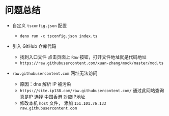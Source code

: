 # 问题总结

+ 自定义 `tsconfig.json` 配置
  + `deno run -c tsconfig.json index.ts`

+ 引入 GitHub 仓库代码
  + 找到入口文件 点击页面上 `Raw` 按钮，打开文件地址就是代码地址
  + `https://raw.githubusercontent.com/xuan-zhang/mock/master/mod.ts`

+ `raw.githubusercontent.com` 网址无法访问
  + 原因：dns 解析 IP 被污染
  + `https://site.ip138.com/raw.githubusercontent.com/` 通过此网站查询真是IP 选择 中国香港 对应IP地址
  + 修改本机 `host` 文件， 添加 `151.101.76.133  raw.githubusercontent.com`